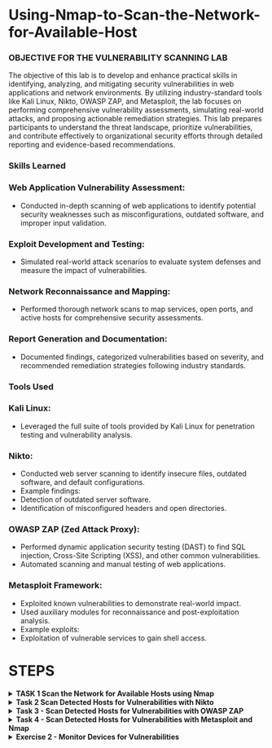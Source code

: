 # Using-Nmap-to-Scan-the-Network-for-Available-Host


### OBJECTIVE FOR THE VULNERABILITY SCANNING LAB

The objective of this lab is to develop and enhance practical skills in identifying, analyzing, and mitigating security vulnerabilities in web applications and network environments. By utilizing industry-standard tools like Kali Linux, Nikto, OWASP ZAP, and Metasploit, the lab focuses on performing comprehensive vulnerability assessments, simulating real-world attacks, and proposing actionable remediation strategies. This lab prepares participants to understand the threat landscape, prioritize vulnerabilities, and contribute effectively to organizational security efforts through detailed reporting and evidence-based recommendations.


### Skills Learned

### Web Application Vulnerability Assessment:
- Conducted in-depth scanning of web applications to identify potential security weaknesses such as misconfigurations, outdated software, and improper input validation.

### Exploit Development and Testing:
- Simulated real-world attack scenarios to evaluate system defenses and measure the impact of vulnerabilities.

### Network Reconnaissance and Mapping:
- Performed thorough network scans to map services, open ports, and active hosts for comprehensive security assessments.

### Report Generation and Documentation:
- Documented findings, categorized vulnerabilities based on severity, and recommended remediation strategies following industry standards.


### Tools Used

### Kali Linux:
- Leveraged the full suite of tools provided by Kali Linux for penetration testing and vulnerability analysis.

### Nikto:
- Conducted web server scanning to identify insecure files, outdated software, and default configurations.
- Example findings:
- Detection of outdated server software.
- Identification of misconfigured headers and open directories.

### OWASP ZAP (Zed Attack Proxy):
- Performed dynamic application security testing (DAST) to find SQL injection, Cross-Site Scripting (XSS), and other common vulnerabilities.
- Automated scanning and manual testing of web applications.

### Metasploit Framework:
- Exploited known vulnerabilities to demonstrate real-world impact.
- Used auxiliary modules for reconnaissance and post-exploitation analysis.
- Example exploits:
- Exploitation of vulnerable services to gain shell access.

# STEPS

<details>
   <summary><b> TASK 1 Scan the Network for Available Hosts using Nmap <b></summary>
In this task, the network will be scanned to detect the available hosts using the Nmap application

Using the XAMPP Control Panel, I started the Apache and MySQL
![image](https://github.com/user-attachments/assets/03193f70-2731-40a8-9328-3721941838c7)

A vulnerable web server has been configured on ACIDM01. It will be scanned to determine the exposed ports and vulnerabilities.


2. Connected to the Kali Purple Machine, opened the Terminal and executed a command to display the devices's IP address and subnet mask which will be used to scan the network for connected device
   
4. ![image](https://github.com/user-attachments/assets/ba53dacd-b2c6-490b-8196-8d95174db8b3)

Executed the command to display all the active devices connected to the specified subnet. The detected devices can be scanned individually to detect open ports and running services. From the results, it can be seen that six devices with their associated IP addresses have been detected.

![image](https://github.com/user-attachments/assets/bf7a25c8-a90d-4a63-a158-fbe03a026964)


![image](https://github.com/user-attachments/assets/ea00127e-c75b-42fb-89c7-936884b3fc12)

The open ports on the device are displayed. From the results, it was determined that Port 80 is open, which might indicate that the device is a web server.

Executed command that displays the open ports on the device.

![image](https://github.com/user-attachments/assets/b52e2016-5319-40f9-b1f2-22d1f4191d83)

</details>


<details>
   <summary><b>Task 2 Scan Detected Hosts for Vulnerabilities with Nikto<b></summary> 

In this task, I used the Nikto application to detect host which will be scanned for vulnerabilities

In the Terminal in Kali Purple, I installed the Nikto application

![image](https://github.com/user-attachments/assets/b72d0bd2-2e25-4286-a32d-b15b9a8bb4ca)


Executed a command to display the version of the   Apache server running on the device as 2.4.56. This can be used to determine if there are any discovered vulnerabilities for the specific version

![image](https://github.com/user-attachments/assets/d336a151-7629-4acc-8fa0-ec4da0ee9b16)

 In Task 1, the 192.168.0.4 device was scanned, showing that Port 9000 was open. When scanning the device with the Nikto application, it was determined that an Apache server is running on a Linux Alma, and the version of the Apache server was detected as 2.4.53

![image](https://github.com/user-attachments/assets/415156b0-aa21-4adc-a8d3-2da2d4aa1e14)

</details>

<details>
   <summary><b>Task 3 - Scan Detected Hosts for Vulnerabilities with OWASP ZAP</b></summary>

In the task, the OWASP ZAP application will be used to scan the detected hosts for vulnerabilities.

First, open the zap in the Web Applications Analysis menu in Kali, then scanned the intened web server fo rvulnerabilitie

![image](https://github.com/user-attachments/assets/63fabf78-e4ec-44ec-8610-95aea8af76eb)

In the Absence of Anti-CSRF Tokens, a vulnerable web application has been implemented on the ACIM01 device which is Windows server 2022

![image](https://github.com/user-attachments/assets/4163ca9b-c9ec-4159-b7d5-ac2375be4fae)
</details>

<details>
   <summary><b>Task 4 - Scan Detected Hosts for Vulnerabilities with Metasploit and Nmap</b></summary>

The Metasploit Framework application can be used in conjunction with the nmap application to detect web application vulnerabilities.

In this task, the Metasploit Framework application will be used to detect web application vulnerabilities.

![image](https://github.com/user-attachments/assets/286519b4-c9ae-48d0-a7f3-d1603f9342ac)

![image](https://github.com/user-attachments/assets/0373a2d0-94b0-4ad9-b2b8-7f5f85c43c96)

The range of the open ports that will be scanned can be adjusted according to the needs of the assessment.
The metasploitable application was used to test which ports are open on the detected host. From the results, it can be seen that Port 9000 is open.

![image](https://github.com/user-attachments/assets/9c6e36a6-f984-40e2-b7c2-a58c93511898)

The nmap application was used to determine the version and the operating system hosting the Apache Server.
</details>


<details>
  <summary><b>Exercise 2 - Monitor Devices for Vulnerabilities</b></summary>

  In this exercise, the Wazuh application will be used to monitor devices for vulnerabilities.
  
 ### Task 1 - Prepare the SIEM Manager

 Wazuh is an open-source security monitoring platform with SIEM capabilities. It is designed to monitor and analyze security events and incidents across the information technology infrastructure, provide real-time threat detection, incident response, and compliance management


  
</details> 

</details>
   






